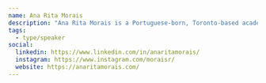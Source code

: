 ```yaml
---
name: Ana Rita Morais
description: "Ana Rita Morais is a Portuguese-born, Toronto-based academic, educator, and administrator. She is the Chair of the School of Design at George Brown College, and holds a doctorate from the Communication and Culture Program at Ryerson University. She has devoted much of her academic career to investigating mobile media, including her SSHRC-funded research-creation doctoral project, me-dérive: toronto— an augmented reality counter-archive of Toronto's historical urban environments. Ana Rita is the Principal Investigator on a multi-year NSERC-funded project in partnership with Sunnybrook Health Sciences Centre, a member of the HXOUSE programming team, and a director on the board for The ArQuives."
tags:
  - type/speaker
social:
  linkedin: https://www.linkedin.com/in/anaritamorais/
  instagram: https://www.instagram.com/moraisr/
  website: https://anaritamorais.com/
---
```

